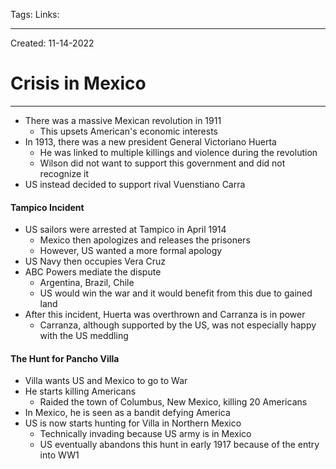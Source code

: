 Tags:
Links: 

---
Created: 11-14-2022
# Crisis in Mexico
---

- There was a massive Mexican revolution in 1911
	- This upsets American's economic interests
- In 1913, there was a new president General Victoriano Huerta
	- He was linked to multiple killings and violence during the revolution
	- Wilson did not want to support this government and did not recognize it
- US instead decided to support rival Vuenstiano Carra

#### Tampico Incident
- US sailors were arrested at Tampico in April 1914
	- Mexico then apologizes and releases the prisoners
	- However, US wanted a more formal apology
- US Navy then occupies Vera Cruz
- ABC Powers mediate the dispute
	- Argentina, Brazil, Chile
	- US would win the war and it would benefit from this due to gained land
- After this incident, Huerta was overthrown and Carranza is in power
	- Carranza, although supported by the US, was not especially happy with the US meddling

#### The Hunt for Pancho Villa
- Villa wants US and Mexico to go to War
- He starts killing Americans
	- Raided the town of Columbus, New Mexico, killing 20 Americans
- In Mexico, he is seen as a bandit defying America
- US is now starts hunting for Villa in Northern Mexico
	- Technically invading because US army is in Mexico
	- US eventually abandons this hunt in early 1917 because of the entry into WW1